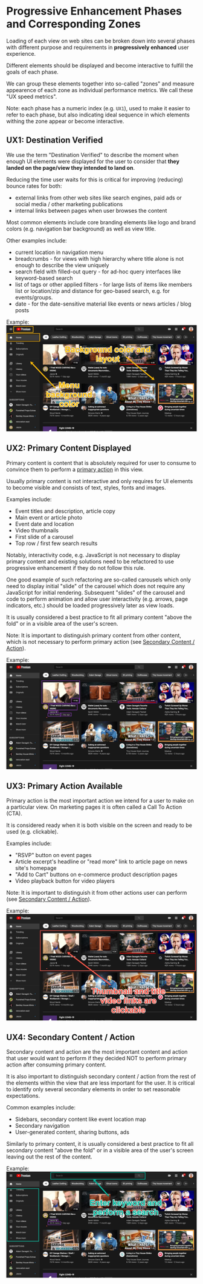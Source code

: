 # Progressive Enhancement Phases and Corresponding Zones

Loading of each view on web sites can be broken down into several phases with different purpose and requirements in **progressively enhanced** user experience.

Different elements should be displayed and become interactive to fulfill the goals of each phase.

We can group these elements together into so-called "zones" and measure appearence of each zone as individual performance metrics. We call these "UX speed metrics".

Note: each phase has a numeric index (e.g. `UX1`), used to make it easier to refer to each phase, but also indicating ideal sequence in which elements withing the zone appear or become interactive.

## UX1: Destination Verified

We use the term "Destination Verified" to describe the moment when enough UI elements were displayed for the user to consider that **they landed on the page/view they intended to land on**.

Reducing the time user waits for this is critical for improving (reducing) bounce rates for both:

-   external links from other web sites like search engines, paid ads or social media / other marketing publications
-   internal links between pages when user browses the content

Most common elements include core branding elements like logo and brand colors (e.g. navigation bar background) as well as view title.

Other examples include:

-   current location in navigation menu
-   breadcrumbs - for views with high hierarchy where title alone is not enough to describe the view uniquely
-   search field with filled-out query - for ad-hoc query interfaces like keyword-based search
-   list of tags or other applied filters - for large lists of items like members list or location/zip and distance for geo-based search, e.g. for events/groups.
-   date - for the date-sensitive material like events or news articles / blog posts

Example:
![Annotated example of UX1 zone](storyboards/youtube_annotated_ux1.jpg)

## UX2: Primary Content Displayed

Primary content is content that is absolutely required for user to consume to convince them to perform a [primary action](Primary-Action) in this view.

Usually primary content is not interactive and only requires for UI elements to become visible and consists of text, styles, fonts and images.

Examples include:

-   Event titles and description, article copy
-   Main event or article photo
-   Event date and location
-   Video thumbnails
-   First slide of a carousel
-   Top row / first few search results

Notably, interactivity code, e.g. JavaScript is not necessary to display primary content and existing solutions need to be refactored to use progressive enhancement if they do not follow this rule.

One good example of such refactoring are so-called carousels which only need to display initial "slide" of the carousel which does not require any JavaScript for initial rendering. Subsequent "slides" of the carousel and code to perform animation and allow user interactivity (e.g. arrows, page
indicators, etc.) should be loaded progressively later as view loads.

It is usually considered a best practice to fit all primary content "above the fold" or in a visible area of the user's screen.

Note: It is important to distinguish primary content from other content, which is not necessary to perform primary action (see [Secondary Content / Action](#ux4-secondary-content-action)).

Example:
![Annotated example of UX2 zone](storyboards/youtube_annotated_ux2.jpg)

## UX3: Primary Action Available

Primary action is the most important action we intend for a user to make on a particular view.
On marketing pages it is often called a Call To Action (CTA).

It is considered ready when it is both visible on the screen and ready to be used (e.g. clickable).

Examples include:

-   "RSVP" button on event pages
-   Article excerpt's headline or "read more" link to article page on news site's homepage
-   "Add to Cart" buttons on e-commerce product description pages
-   Video playback button for video players

Note: It is important to distinguish it from other actions user can perform (see [Secondary Content / Action](#ux4-secondary-content-action)).

Example:
![Annotated example of UX3 zone](storyboards/youtube_annotated_ux3.jpg)

## UX4: Secondary Content / Action

Secondary content and action are the most important content and action that user would want to perform if they decided NOT to perform primary action after consuming primary content.

It is also important to distinguish secondary content / action from the rest of the elements within the view that are less important for the user. It is critical to identify only several secondary elements in order to set reasonable expectations.

Common examples include:

-   Sidebars, secondary content like event location map
-   Secondary navigation
-   User-generated content, sharing buttons, ads

Similarly to primary content, it is usually considered a best practice to fit all secondary content "above the fold" or in a visible area of the user's screen leaving out the rest of the content.

Example:
![Annotated example of UX4 zone](storyboards/youtube_annotated_ux4.jpg)
